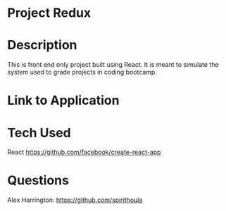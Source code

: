 # Project Redux

# Description

This is front end only project built using React. It is meant to simulate the system used to grade projects in coding bootcamp.

# Link to Application



# Tech Used

React
https://github.com/facebook/create-react-app

# Questions

Alex Harrington: 
https://github.com/spirithoula 
